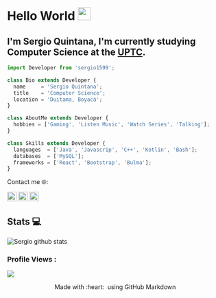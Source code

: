 # Hello World <img alt="wave" src="https://raw.githubusercontent.com/MartinHeinz/MartinHeinz/master/wave.gif" width="30px">

## I'm Sergio Quintana, I'm currently studying Computer Science at the [UPTC](http://www.uptc.edu.co/).

```js
import Developer from 'sergio1599';

class Bio extends Developer {
  name     = 'Sergio Quintana';
  title    = 'Computer Science';
  location = 'Duitama, Boyacá';
}

class AboutMe extends Developer {
  hobbies = ['Gaming', 'Listen Music', 'Watch Series', 'Talking']; 
}

class Skills extends Developer {
  languages  = ['Java', 'Javascrip', 'C++', 'Kotlin', 'Bash'];
  databases  = ['MySQL'];
  frameworks = ['React', 'Bootstrap', 'Bulma'];
}
```

Contact me 🌐:

[<img src="https://user-images.githubusercontent.com/57324758/109565746-e9c88f00-7ab0-11eb-8a59-3599ca53d8c0.png" width="22" height="22"/>](https://twitter.com/AlejoQ_15/)
[<img src="https://user-images.githubusercontent.com/57324758/109564522-2e532b00-7aaf-11eb-9bc6-ba77f6fc5963.png" width="22" height="22"/>](https://www.instagram.com/s_alejandro_15/)
[<img src="https://user-images.githubusercontent.com/57324758/109566122-6ce9e500-7ab1-11eb-859c-718023da8360.png" width="22" height="22"/>](https://www.linkedin.com/in/sergio-quintana-926566207/)


<h2>  Stats 💻</h2>

![Sergio github stats](https://github-readme-stats.vercel.app/api?username=sergio1599&show_icons=true&title_color=fff&icon_color=79ff97&text_color=9f9f9f&bg_color=151515)


 ### Profile Views :<br>
  <img src="https://profile-counter.glitch.me/sergio1599/count.svg" />
  
  

<p align="center">
  Made with :heart: &nbsp;using GitHub Markdown
</p>

<!--
**sergio1599/sergio1599** is a ✨ _special_ ✨ repository because its `README.md` (this file) appears on your GitHub profile.

Here are some ideas to get you started:

- 🔭 I’m currently working on ...
- 🌱 I’m currently learning ...
- 👯 I’m looking to collaborate on ...
- 🤔 I’m looking for help with ...
- 💬 Ask me about ...
- 📫 How to reach me: ...
- 😄 Pronouns: ...
- ⚡ Fun fact: ...
-->
